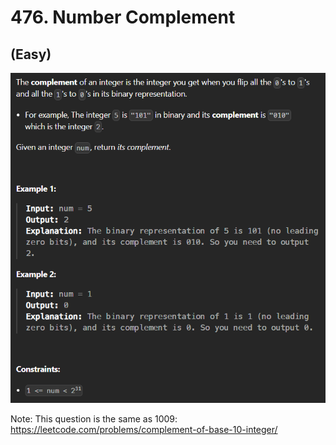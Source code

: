 # 476. Number Complement
## (Easy)

![alt text](image.png)

Note: This question is the same as 1009: https://leetcode.com/problems/complement-of-base-10-integer/